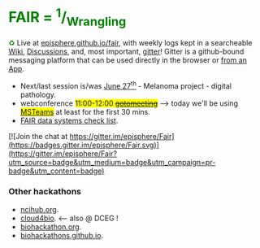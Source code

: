 <h1 style="color:green">FAIR = <sup>1</sup>/<sub>Wrangling</sub></h1>

<span style="color:green">&#9851;</span> Live at [episphere.github.io/fair](https://episphere.github.io/fair), with weekly logs kept in a searcheable [Wiki](https://sites.google.com/view/fair-data/home), [Discussions](https://github.com/episphere/fair/discussions), and, most important, [gitter](https://gitter.im/episphere/Fair)! Gitter is a github-bound messaging platform that can be used directly in the browser or [from an App](https://gitter.im/apps).

 * Next/last session is/was [June 27<sup>th</sup>](https://sites.google.com/view/fair-data/2022/2022-05-27-may) - Melanoma project - digital pathology.
 * webconference <span style="background-color:yellow">11:00-12:00 <s>[gotomeeting](https://global.gotomeeting.com/join/751234733)</s></span> --> today we'll be using <a href="https://teams.microsoft.com/l/meetup-join/19%3ameeting_M2FmNzI3MmItZjc5OC00MmEzLTk1YWEtNDAyZTQwYjA0MWEx%40thread.v2/0?context=%7b%22Tid%22%3a%2214b77578-9773-42d5-8507-251ca2dc2b06%22%2c%22Oid%22%3a%22528c7668-9b95-4c4b-98f7-04149f6f72a2%22%7d" style="background-color:yellow">MSTeams</a> at least for the first 30 mins.
 * [FAIR data systems check list](https://episphere.github.io/fair/FAIR%20Cheat%20Sheet.pdf).

[![Join the chat at https://gitter.im/episphere/Fair](https://badges.gitter.im/episphere/Fair.svg)](https://gitter.im/episphere/Fair?utm_source=badge&utm_medium=badge&utm_campaign=pr-badge&utm_content=badge)

### Other hackathons

* [ncihub.org](https://ncihub.org/).
* [cloud4bio](https://cloud4bio.github.io). <-- also @ DCEG !
* [biohackathon.org](http://www.biohackathon.org).
* [biohackathons.github.io](https://biohackathons.github.io). 

